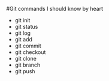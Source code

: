 #Git commands I should know by heart


* git init
* git status
* git log
* git add
* git commit
* git checkout
* git clone
* git branch
* git push
